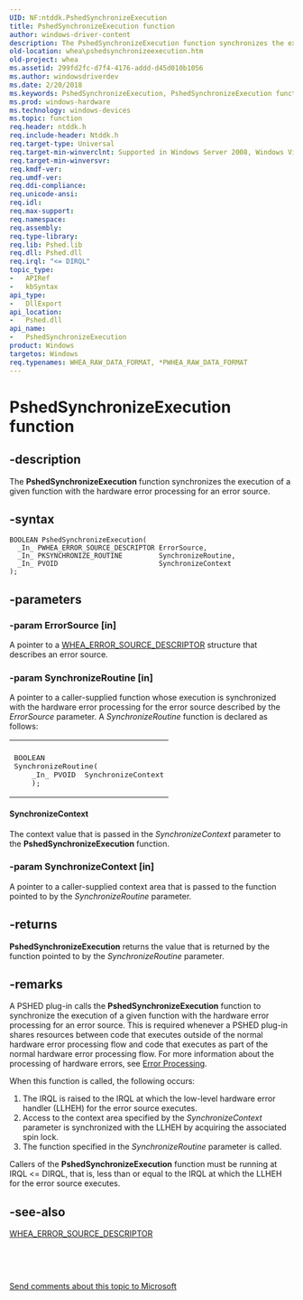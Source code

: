 ```yaml
---
UID: NF:ntddk.PshedSynchronizeExecution
title: PshedSynchronizeExecution function
author: windows-driver-content
description: The PshedSynchronizeExecution function synchronizes the execution of a given function with the hardware error processing for an error source.
old-location: whea\pshedsynchronizeexecution.htm
old-project: whea
ms.assetid: 299fd2fc-d7f4-4176-addd-d45d010b1056
ms.author: windowsdriverdev
ms.date: 2/20/2018
ms.keywords: PshedSynchronizeExecution, PshedSynchronizeExecution function [WHEA Drivers and Applications], ntddk/PshedSynchronizeExecution, whea.pshedsynchronizeexecution, whearef_7a6363f4-466d-498a-97c4-b5f7937005dd.xml
ms.prod: windows-hardware
ms.technology: windows-devices
ms.topic: function
req.header: ntddk.h
req.include-header: Ntddk.h
req.target-type: Universal
req.target-min-winverclnt: Supported in Windows Server 2008, Windows Vista SP1, and later versions of Windows.
req.target-min-winversvr: 
req.kmdf-ver: 
req.umdf-ver: 
req.ddi-compliance: 
req.unicode-ansi: 
req.idl: 
req.max-support: 
req.namespace: 
req.assembly: 
req.type-library: 
req.lib: Pshed.lib
req.dll: Pshed.dll
req.irql: "<= DIRQL"
topic_type:
-	APIRef
-	kbSyntax
api_type:
-	DllExport
api_location:
-	Pshed.dll
api_name:
-	PshedSynchronizeExecution
product: Windows
targetos: Windows
req.typenames: WHEA_RAW_DATA_FORMAT, *PWHEA_RAW_DATA_FORMAT
---
```


# PshedSynchronizeExecution function


## -description


The <b>PshedSynchronizeExecution</b> function synchronizes the execution of a given function with the hardware error processing for an error source.


## -syntax


````
BOOLEAN PshedSynchronizeExecution(
  _In_ PWHEA_ERROR_SOURCE_DESCRIPTOR ErrorSource,
  _In_ PKSYNCHRONIZE_ROUTINE         SynchronizeRoutine,
  _In_ PVOID                         SynchronizeContext
);
````


## -parameters




### -param ErrorSource [in]

A pointer to a <a href="..\ntddk\ns-ntddk-_whea_error_source_descriptor.md">WHEA_ERROR_SOURCE_DESCRIPTOR</a> structure that describes an error source.


### -param SynchronizeRoutine [in]

A pointer to a caller-supplied function whose execution is synchronized with the hardware error processing for the error source described by the <i>ErrorSource</i> parameter. A <i>SynchronizeRoutine</i> function is declared as follows:

<div class="code"><span codelanguage=""><table>
<tr>
<th></th>
</tr>
<tr>
<td>
<pre>BOOLEAN
SynchronizeRoutine(
    _In_ PVOID  SynchronizeContext
    );</pre>
</td>
</tr>
</table></span></div>




#### SynchronizeContext

The context value that is passed in the <i>SynchronizeContext</i> parameter to the <b>PshedSynchronizeExecution</b> function.


### -param SynchronizeContext [in]

A pointer to a caller-supplied context area that is passed to the function pointed to by the <i>SynchronizeRoutine</i> parameter.


## -returns



<b>PshedSynchronizeExecution</b> returns the value that is returned by the function pointed to by the <i>SynchronizeRoutine</i> parameter.




## -remarks



A PSHED plug-in calls the <b>PshedSynchronizeExecution</b> function to synchronize the execution of a given function with the hardware error processing for an error source. This is required whenever a PSHED plug-in shares resources between code that executes outside of the normal hardware error processing flow and code that executes as part of the normal hardware error processing flow. For more information about the processing of hardware errors, see <a href="https://msdn.microsoft.com/d9cb2f62-1ccf-4ab6-b547-dc54f6d07820">Error Processing</a>.

When this function is called, the following occurs:

<ol>
<li>
The IRQL is raised to the IRQL at which the low-level hardware error handler (LLHEH) for the error source executes.

</li>
<li>
Access to the context area specified by the <i>SynchronizeContext</i> parameter is synchronized with the LLHEH by acquiring the associated spin lock.

</li>
<li>
The function specified in the <i>SynchronizeRoutine</i> parameter is called.

</li>
</ol>
Callers of the <b>PshedSynchronizeExecution</b> function must be running at IRQL &lt;= DIRQL, that is, less than or equal to the IRQL at which the LLHEH for the error source executes.




## -see-also

<a href="..\ntddk\ns-ntddk-_whea_error_source_descriptor.md">WHEA_ERROR_SOURCE_DESCRIPTOR</a>



 

 

<a href="mailto:wsddocfb@microsoft.com?subject=Documentation%20feedback [whea\whea]:%20PshedSynchronizeExecution function%20 RELEASE:%20(2/20/2018)&amp;body=%0A%0APRIVACY STATEMENT%0A%0AWe use your feedback to improve the documentation. We don't use your email address for any other purpose, and we'll remove your email address from our system after the issue that you're reporting is fixed. While we're working to fix this issue, we might send you an email message to ask for more info. Later, we might also send you an email message to let you know that we've addressed your feedback.%0A%0AFor more info about Microsoft's privacy policy, see http://privacy.microsoft.com/en-us/default.aspx." title="Send comments about this topic to Microsoft">Send comments about this topic to Microsoft</a>

